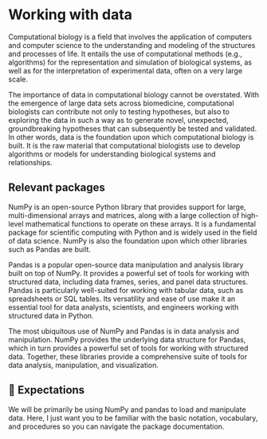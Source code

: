 # Working with data

Computational biology is a field that involves the application of computers and computer science to the understanding and modeling of the structures and processes of life.
It entails the use of computational methods (e.g., algorithms) for the representation and simulation of biological systems, as well as for the interpretation of experimental data, often on a very large scale.

The importance of data in computational biology cannot be overstated.
With the emergence of large data sets across biomedicine, computational biologists can contribute not only to testing hypotheses, but also to exploring the data in such a way as to generate novel, unexpected, groundbreaking hypotheses that can subsequently be tested and validated.
In other words, data is the foundation upon which computational biology is built.
It is the raw material that computational biologists use to develop algorithms or models for understanding biological systems and relationships.

## Relevant packages

NumPy is an open-source Python library that provides support for large, multi-dimensional arrays and matrices, along with a large collection of high-level mathematical functions to operate on these arrays.
It is a fundamental package for scientific computing with Python and is widely used in the field of data science. NumPy is also the foundation upon which other libraries such as Pandas are built.

Pandas is a popular open-source data manipulation and analysis library built on top of NumPy.
It provides a powerful set of tools for working with structured data, including data frames, series, and panel data structures.
Pandas is particularly well-suited for working with tabular data, such as spreadsheets or SQL tables.
Its versatility and ease of use make it an essential tool for data analysts, scientists, and engineers working with structured data in Python.

The most ubiquitous use of NumPy and Pandas is in data analysis and manipulation.
NumPy provides the underlying data structure for Pandas, which in turn provides a powerful set of tools for working with structured data.
Together, these libraries provide a comprehensive suite of tools for data analysis, manipulation, and visualization.

## 🎯 Expectations

We will be primarily be using NumPy and pandas to load and manipulate data.
Here, I just want you to be familiar with the basic notation, vocabulary, and procedures so you can navigate the package documentation.
